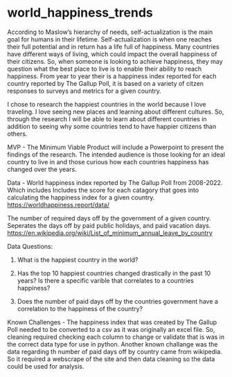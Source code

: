 # world_happiness_trends
According to Maslow’s hierarchy of needs, self-actualization is the main goal for humans in their lifetime. Self-actualization is when one reaches their full potential and in return has a life full of happiness. Many countries have different ways of living, which could impact the overall happiness of their citizens. So, when someone is looking to achieve happiness, they may question what the best place to live is to enable their ability to reach happiness. From year to year their is a happiness index reported for each country reported by The Gallup Poll, it is based on a variety of citzen responses to surveys and metrics for a given country.

I chose to research the happiest countries in the world because I love traveling. I love seeing new places and learning about different cultures. So, through the research I will be able to learn about different countries in addition to seeing why some countries tend to have happier citizens than others. 

MVP - The Minimum Viable Product will include a Powerpoint to present the findings of the research. The intended audience is those looking for an ideal country to live in and those curious how each countries happiness has changed over the years. 

Data - World happiness index reported by The Gallup Poll from 2008-2022. Which includes Includes the score for each catagory that goes into calculating the happiness index for a given country. 
https://worldhappiness.report/data/

The number of required days off by the government of a given country. Seperates the days off by paid public holidays, and paid vacation days. 
https://en.wikipedia.org/wiki/List_of_minimum_annual_leave_by_country


Data Questions:
1. What is the happiest country in the world? 

2. Has the top 10 happiest countries changed drastically in the past 10 years? Is there a specific varible that correlates to a countries happiness?

3. Does the number of paid days off by the countries government have a correlation to the happiness of the country? 

Known Challenges - 
The happiness index that was created by The Gallup Poll needed to be converted to a csv as it was originally an excel file. So, cleaning required checking each column to change or validate that is was in the correct data type for use in python. 
Another known challange was the data regarding th number of paid days off by country came from wikipedia. So it required a webscrape of the site and then data cleaning so the data could be used for analysis. 
